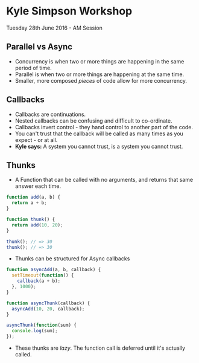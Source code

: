 # Kyle Simpson Workshop
Tuesday 28th June 2016 - AM Session

## Parallel vs Async

* Concurrency is when two or more things are happening in the same period of time.
* Parallel is when two or more things are happening at the same time.
* Smaller, more composed _pieces_ of code allow for more concurrency.


## Callbacks

* Callbacks are continuations.
* Nested callbacks can be confusing and difficult to co-ordinate.
* Callbacks invert control - they hand control to another part of the code.
* You can't trust that the callback will be called as many times as you expect - or at all.
* **Kyle says:** A system you cannot trust, is a system you cannot trust.


## Thunks

* A Function that can be called with no arguments, and returns that same answer each time.

```javascript
function add(a, b) {
  return a + b;
}

function thunk() {
  return add(10, 20);
}

thunk(); // => 30
thunk(); // => 30
```

* Thunks can be structured for Async callbacks

```javascript
function asyncAdd(a, b, callback) {
  setTimeout(function() {
    callback(a + b);
  }, 1000);
}

function asyncThunk(callback) {
  asyncAdd(10, 20, callback);
}

asyncThunk(function(sum) {
  console.log(sum);
});
```

* These thunks are _lazy_. The function call is deferred until it's actually called.

